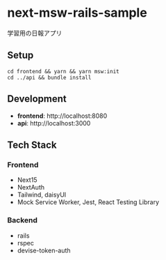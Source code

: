 # next-msw-rails-sample

学習用の日報アプリ

## Setup

```
cd frontend && yarn && yarn msw:init
cd ../api && bundle install
```

## Development

- **frontend**: http://localhost:8080
- **api**: http://localhost:3000

## Tech Stack

### Frontend

- Next15
- NextAuth
- Tailwind, daisyUI
- Mock Service Worker, Jest, React Testing Library

### Backend

- rails
- rspec
- devise-token-auth

